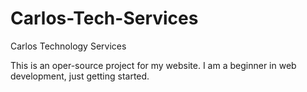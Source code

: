 # Carlos-Tech-Services
Carlos Technology Services

This is an oper-source project for my website. I am a beginner in web development, just getting started.
